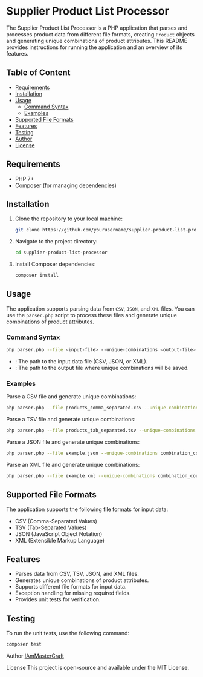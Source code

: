 # Supplier Product List Processor

The Supplier Product List Processor is a PHP application that parses and processes product data from different file formats, creating `Product` objects and generating unique combinations of product attributes. This README provides instructions for running the application and an overview of its features.

## Table of Content
- [Requirements](#requirements)
- [Installation](#installation)
- [Usage](#usage)
  - [Command Syntax](#command-syntax)
  - [Examples](#examples)
- [Supported File Formats](#supported-file-formats)
- [Features](#features)
- [Testing](#testing)
- [Author](#author)
- [License](#license)

## Requirements

- PHP 7+
- Composer (for managing dependencies)

## Installation

1. Clone the repository to your local machine:

   ```bash
   git clone https://github.com/yourusername/supplier-product-list-processor.git
   ```

2. Navigate to the project directory:

   ```bash
   cd supplier-product-list-processor
   ```

3. Install Composer dependencies:

   ```bash
   composer install
   ```

## Usage
The application supports parsing data from `CSV`, `JSON`, and `XML` files. You can use the `parser.php` script to process these files and generate unique combinations of product attributes.

### Command Syntax

   ```bash
   php parser.php --file <input-file> --unique-combinations <output-file>
   ```
- <input-file>: The path to the input data file (CSV, JSON, or XML).
- <output-file>: The path to the output file where unique combinations will be saved.

### Examples
Parse a CSV file and generate unique combinations:

   ```bash
   php parser.php --file products_comma_separated.csv --unique-combinations combination_count.csv
   ```

Parse a TSV file and generate unique combinations:

   ```bash
   php parser.php --file products_tab_separated.tsv --unique-combinations combination_count.csv
   ```

Parse a JSON file and generate unique combinations:

   ```bash
   php parser.php --file example.json --unique-combinations combination_count.json
   ```

Parse an XML file and generate unique combinations:

   ```bash
   php parser.php --file example.xml --unique-combinations combination_count.xml
   ```

## Supported File Formats
The application supports the following file formats for input data:

- CSV (Comma-Separated Values)
- TSV (Tab-Separated Values)
- JSON (JavaScript Object Notation)
- XML (Extensible Markup Language)

## Features
- Parses data from CSV, TSV, JSON, and XML files.
- Generates unique combinations of product attributes.
- Supports different file formats for input data.
- Exception handling for missing required fields.
- Provides unit tests for verification.

## Testing
To run the unit tests, use the following command:

   ```bash
   composer test
   ```

Author
[IAmMasterCraft](https://github.com/IAmMasterCraft)

License
This project is open-source and available under the MIT License.
